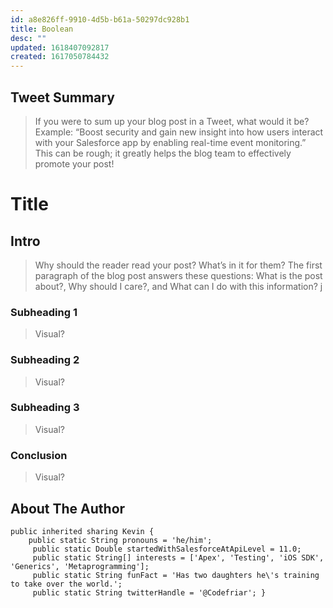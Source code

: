 ```yaml
---
id: a8e826ff-9910-4d5b-b61a-50297dc928b1
title: Boolean
desc: ""
updated: 1618407092817
created: 1617050784432
---
```


## Tweet Summary

> If you were to sum up your blog post in a Tweet, what would it be? Example: “Boost security and gain new insight into how users interact with your Salesforce app by enabling real-time event monitoring.” This can be rough; it greatly helps the blog team to effectively promote your post!

# Title

## Intro

> Why should the reader read your post? What’s in it for them? The first paragraph of the blog post answers these questions: What is the post about?, Why should I care?, and What can I do with this information?
> j

### Subheading 1

> Visual?

### Subheading 2

> Visual?

### Subheading 3

> Visual?

### Conclusion

> Visual?

## About The Author

```
public inherited sharing Kevin { 
    public static String pronouns = 'he/him';
     public static Double startedWithSalesforceAtApiLevel = 11.0; 
     public static String[] interests = ['Apex', 'Testing', 'iOS SDK', 'Generics', 'Metaprogramming']; 
     public static String funFact = 'Has two daughters he\'s training to take over the world.';
     public static String twitterHandle = '@Codefriar'; }
```

